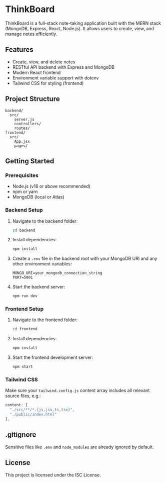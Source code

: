 # ThinkBoard

ThinkBoard is a full-stack note-taking application built with the MERN stack (MongoDB, Express, React, Node.js). It allows users to create, view, and manage notes efficiently.

## Features
- Create, view, and delete notes
- RESTful API backend with Express and MongoDB
- Modern React frontend
- Environment variable support with dotenv
- Tailwind CSS for styling (frontend)

## Project Structure
```
backend/
  src/
    server.js
    controllers/
    routes/
frontend/
  src/
    App.jsx
    pages/
```

## Getting Started

### Prerequisites
- Node.js (v16 or above recommended)
- npm or yarn
- MongoDB (local or Atlas)

### Backend Setup
1. Navigate to the backend folder:
   ```sh
   cd backend
   ```
2. Install dependencies:
   ```sh
   npm install
   ```
3. Create a `.env` file in the backend root with your MongoDB URI and any other environment variables:
   ```env
   MONGO_URI=your_mongodb_connection_string
   PORT=5001
   ```
4. Start the backend server:
   ```sh
   npm run dev
   ```

### Frontend Setup
1. Navigate to the frontend folder:
   ```sh
   cd frontend
   ```
2. Install dependencies:
   ```sh
   npm install
   ```
3. Start the frontend development server:
   ```sh
   npm start
   ```

### Tailwind CSS
Make sure your `tailwind.config.js` content array includes all relevant source files, e.g.:
```js
content: [
  "./src/**/*.{js,jsx,ts,tsx}",
  "./public/index.html"
],
```

## .gitignore
Sensitive files like `.env` and `node_modules` are already ignored by default.

## License
This project is licensed under the ISC License.

